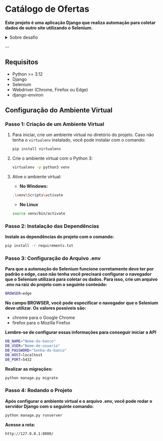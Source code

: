 # Catálogo de Ofertas

**Este projeto é uma aplicação Django que realiza automação para coletar dados de outro site utilizando o Selenium.**

<details>
    <summary> Sobre desafio </summary>
Desafio Técnico
Você irá desenvolver uma aplicação para uma empresa de Catálogo de Ofertas, utilizando o framework Django, que deverá aplicar raspagem de dados (utilizando o framework Selenium) no site do Mercado Livre (https://www.mercadolivre.com.br) para o produto de “Computador Gamer i7 16gb ssd 1tb”. Após a obtenção dos resultados, devemos listar os produtos encontrados em uma página Web informando os campos:
- Imagem do Produto
- Nome do Produto
- Preço do Produto
- Opção de Parcelamento
- Link do Produto
- Preço sem Desconto (se houver)
- Percentual de Desconto (se houver)
- Tipo de Entrega (Full ou Normal)
- Frete Grátis (se houver)


Devemos adicionar as seguintes opções de filtragem dos produtos encontrados para a facilidade de busca do Usuário:
- Produtos com Frete Grátis
- Produtos Entregues pelo Full

Extra
Como forma de facilitar o entendimento do usuário sobre quais podem ser os melhores produtos, devemos informar os produtos que possuem:
- Maior Preço
- Menor Preço
- Maior Desconto Percentual

Além disso, é interessante que esses dados sejam salvos em uma Banco de Dados relacional (dê preferência ao PostgreSQL), para identificarmos a estrutura desenvolvida por você.

Referências:
https://comoferta.com 
https://ofertas.canaltech.com.br

</details>

--

## Requisitos

- Python >= 3.12
- Django
- Selenium
- Webdriver (Chrome, Firefox ou Edge)
- django-environ


## Configuração do Ambiente Virtual

### Passo 1: Criação de um Ambiente Virtual

1. Para iniciar, crie um ambiente virtual no diretório do projeto. Caso não tenha o `virtualenv` instalado, você pode instalar com o comando:

   ```bash
   pip install virtualenv
   ```

2. Crie o ambiente virtual com o Python 3:

    ```bash
    virtualenv -p python3 venv
    ```

3. Ative o ambiente virtual:
    - **No Windows:**

    ```bash
    .\venv\Scripts\activate
    ```

    - **No Linux**
    ```bash
    source venv/bin/activate
    ```


### Passo 2: Instalação das Dependências

**Instale as dependências do projeto com o comando:**
```bash
pip install -r requirements.txt
```

### Passo 3: Configuração do Arquivo .env

**Para que a automação do Selenium funcione corretamente deve ter por padrão o edge, caso não tenha você precisará configurar o navegador que o Selenium utilizará para coletar os dados. Para isso, crie um arquivo .env na raiz do projeto com o seguinte conteúdo:**
```bash
BROWSER=edge
```

**No campo BROWSER, você pode especificar o navegador que o Selenium deve utilizar. Os valores possíveis são:**

- chrome para o Google Chrome
- firefox para o Mozilla Firefox

**Lembre-se de configurar essas informações para conseguir iniciar a API**
```bash
DB_NAME="Nome-do-banco"
DB_USER="Nome-de-usuario"
DB_PASSWORD="Senha-do-banco"
DB_HOST=localhost
DB_PORT=5432
```

**Realizar as migrações:**
```bash
python manage.py migrate
```


### Passo 4: Rodando o Projeto

**Após configurar o ambiente virtual e o arquivo .env, você pode rodar o servidor Django com o seguinte comando:**

```bash
python manage.py runserver
```

**Acesse a rota:**
```bash
http://127.0.0.1:8000/
```



